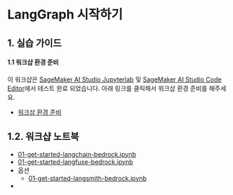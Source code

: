 # LangGraph 시작하기

## 1. 실습 가이드

#### 1.1 워크샵 환경 준비 
이 워크샵은 [SageMaker AI Studio Jupyterlab](https://docs.aws.amazon.com/ko_kr/sagemaker/latest/dg/studio-updated-jl.html) 및 [SageMaker AI Studio Code Editor](https://docs.aws.amazon.com/sagemaker/latest/dg/code-editor.html)에서 테스트 완료 되었습니다.
아래 링크를 클릭해서 워크샵 환경 준비를 해주세요.
- [워크샵 환경 준비 ](setup/README.md)

## 1.2. 워크샵 노트북
- [01-get-started-langchain-bedrock.ipynb](warmming-up/langchain/01-get-started-langchain-bedrock.ipynb)
- [01-get-started-langfuse-bedrock.ipynb](warmming-up/langfuse/01-get-started-langfuse-bedrock.ipynb)
- 옵션
    - [01-get-started-langsmith-bedrock.ipynb](warmming-up/langsmith/01-get-started-langsmith-bedrock.ipynb)
- 

